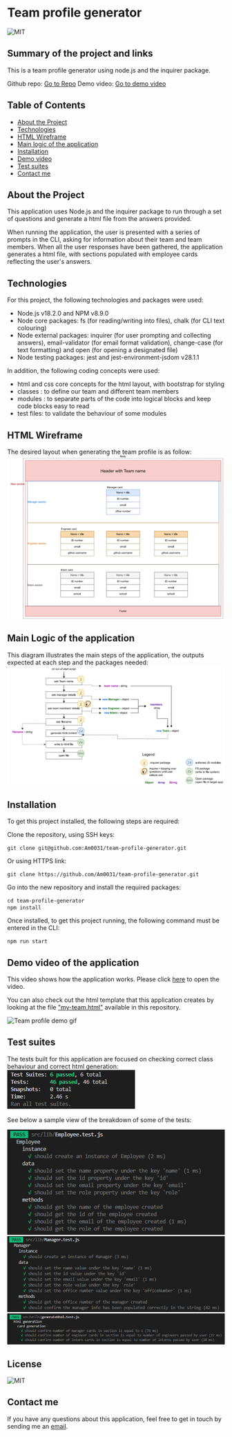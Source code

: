 # Team profile generator

![MIT](https://img.shields.io/badge/License-MIT-blue)

## Summary of the project and links

This is a team profile generator using node.js and the inquirer package.

Github repo: [Go to Repo](https://github.com/Am0031/team-profile-generator/tree/dev)
Demo video: [Go to demo video]()

## Table of Contents

- [About the Project](#about-the-project)
- [Technologies](#technologies)
- [HTML Wireframe](#html-wireframe)
- [Main logic of the application](#main-logic-of-the-application)
- [Installation](#installation)
- [Demo video](#demo-video-of-the-application)
- [Test suites](#test-suites)
- [Contact me](#contact-me)

## About the Project

This application uses Node.js and the inquirer package to run through a set of questions and generate a html file from the answers provided.

When running the application, the user is presented with a series of prompts in the CLI, asking for information about their team and team members. When all the user responses have been gathered, the application generates a html file, with sections populated with employee cards reflecting the user's answers.

## Technologies

For this project, the following technologies and packages were used:

- Node.js v18.2.0 and NPM v8.9.0
- Node core packages: fs (for reading/writing into files), chalk (for CLI text colouring)
- Node external packages: inquirer (for user prompting and collecting answers), email-validator (for email format validation), change-case (for text formatting) and open (for opening a designated file)
- Node testing packages: jest and jest-environment-jsdom v28.1.1

In addition, the following coding concepts were used:

- html and css core concepts for the html layout, with bootstrap for styling
- classes : to define our team and different team members
- modules : to separate parts of the code into logical blocks and keep code blocks easy to read
- test files: to validate the behaviour of some modules

## HTML Wireframe

The desired layout when generating the team profile is as follow:
![HTML wireframe](./other/screenshots/wireframe.png)

## Main Logic of the application

This diagram illustrates the main steps of the application, the outputs expected at each step and the packages needed:
![Main logic diagram](./other/screenshots/main-logic.png)

## Installation

To get this project installed, the following steps are required:

Clone the repository, using SSH keys:

```
git clone git@github.com:Am0031/team-profile-generator.git
```

Or using HTTPS link:

```
git clone https://github.com/Am0031/team-profile-generator.git
```

Go into the new repository and install the required packages:

```
cd team-profile-generator
npm install
```

Once installed, to get this project running, the following command must be entered in the CLI:

```
npm run start
```

## Demo video of the application

This video shows how the application works.
Please click [here]() to open the video.

You can also check out the html template that this application creates by looking at the file ["my-team.html"](./dist/junggle.html) available in this repository.

![Team profile demo gif](readme-generator-demo.gif)

## Test suites

The tests built for this application are focused on checking correct class behaviour and correct html generation:
![Summary of tests](./other/screenshots/tests-status-summary.png)

See below a sample view of the breakdown of some of the tests:

![Employee tests](./other/screenshots/tests-employee.png)
![Manager tests](./other/screenshots/tests-manager.png)
![HTML generation tests](./other/screenshots/tests-generateHtml.png)

## License

![MIT](https://img.shields.io/badge/License-MIT-blue)

## Contact me

If you have any questions about this application, feel free to get in touch by sending me an [email](mailto:amelie.pira@gmail.com).

